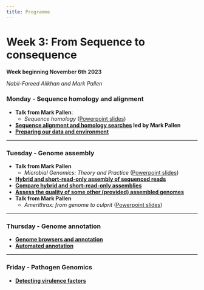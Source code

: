 ```yaml
---
title: Programme
---
```


# Week 3: From Sequence to consequence
**Week beginning November 6th 2023**

_Nabil-Fareed Alikhan and Mark Pallen_

### Monday - Sequence homology and alignment
- **Talk from Mark Pallen**:
  -  _Sequence homology_ ([Powerpoint slides](https://github.com/mmbdtp/mmbdtp.github.io/raw/gh-pages/modules/sequence-analysis/_posts/Sequence%20homology_2023.pptx))
- **[Sequence alignment and homology searches]({{site.baseurl}}/modules/sequence-analysis/sequence-homology/)  led by Mark Pallen**
- **[Preparing our data and environment]({{site.baseurl}}/modules/sequence-analysis/download-data/)**

***

### Tuesday - Genome assembly
- **Talk from Mark Pallen**
  -  _Microbial Genomics: Theory and Practice_ ([Powerpoint slides](https://github.com/mmbdtp/mmbdtp.github.io/raw/gh-pages/modules/sequence-analysis/_posts/2023_Week%203_Talk_Microbial_genomics.pptx))
- **[Hybrid and short-read-only assembly of sequenced reads]({{site.baseurl}}/modules/sequence-analysis/genome-assembly/)**
- **[Compare hybrid and short-read-only assemblies]({{site.baseurl}}/modules/sequence-analysis/genome-assembly-qc)**
- **[Assess the quality of some other (provided) assembled genomes]({{site.baseurl}}/modules/sequence-analysis/check-qc)**
- **Talk from Mark Pallen**
  - _Amerithrax: from genome to culprit_ ([Powerpoint slides](https://github.com/mmbdtp/mmbdtp.github.io/raw/gh-pages/modules/sequence-analysis/_posts/2023_Week%203_Talk_Amerithrax.pptx))

***

### Thursday - Genome annotation
- **[Genome browsers and annotation]({{site.baseurl}}/modules/sequence-analysis/annotation)**
- **[Automated annotation]({{site.baseurl}}/modules/sequence-analysis/auto-annotation)**

***

### Friday - Pathogen Genomics
- **[Detecting virulence factors]({{site.baseurl}}/modules/sequence-analysis/virulence)**

